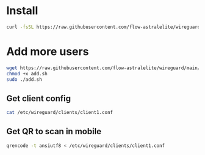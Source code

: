 # Install 
```bash
curl -fsSL https://raw.githubusercontent.com/flow-astralelite/wireguard/main/install.sh | sudo bash
```
# Add more users
```bash
wget https://raw.githubusercontent.com/flow-astralelite/wireguard/main/add.sh
chmod +x add.sh
sudo ./add.sh
```
## Get client config
```bash
cat /etc/wireguard/clients/client1.conf
```
## Get QR to scan in mobile
```bash
qrencode -t ansiutf8 < /etc/wireguard/clients/client1.conf
```
